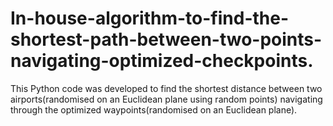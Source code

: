# In-house-algorithm-to-find-the-shortest-path-between-two-points-navigating-optimized-checkpoints.
This Python code was developed to find the shortest distance between two airports(randomised on an Euclidean plane using random points) navigating through the optimized waypoints(randomised on an Euclidean plane).
